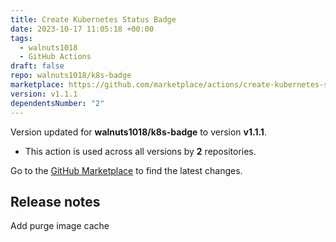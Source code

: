 ```yaml
---
title: Create Kubernetes Status Badge
date: 2023-10-17 11:05:18 +00:00
tags:
  - walnuts1018
  - GitHub Actions
draft: false
repo: walnuts1018/k8s-badge
marketplace: https://github.com/marketplace/actions/create-kubernetes-status-badge
version: v1.1.1
dependentsNumber: "2"
---
```



Version updated for **walnuts1018/k8s-badge** to version **v1.1.1**.
- This action is used across all versions by **2** repositories.

Go to the [GitHub Marketplace](https://github.com/marketplace/actions/create-kubernetes-status-badge) to find the latest changes.

## Release notes

Add purge image cache 

